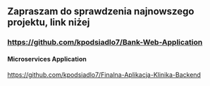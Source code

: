 ## Zapraszam do sprawdzenia najnowszego projektu, link niżej
### https://github.com/kpodsiadlo7/Bank-Web-Application
#### Microservices Application
https://github.com/kpodsiadlo7/Finalna-Aplikacja-Klinika-Backend
